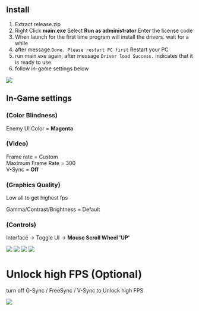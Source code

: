 ## Install

1. Extract release.zip
2. Right Click __main.exe__ Select __Run as administrator__ Enter the license code
3. When launch for the first time program will install the drivers. wait for a while
4. after message ```Done. Please restart PC first``` Restart your PC
5. run main.exe again, after message ```Driver load Success.``` indicates that it is ready to use
6. follow in-game settings below

![](https://media.discordapp.net/attachments/1034460902608617593/1063485037225451640/image.png?width=941&height=604)

## In-Game settings

### (Color Blindness) <br />
Enemy UI Color  =  __Magenta__

### (Video) <br />
Frame rate = Custom <br />
Maximum Frame Rate = 300<br />
V-Sync = __Off__

### (Graphics Quality) <br />
Low all to get highest fps

Gamma/Contrast/Brightness = Default

### (Controls) <br />
Interface -> Toggle UI -> __Mouse Scroll Wheel 'UP'__

![](https://i.imgur.com/INbk0xj.png)
![](https://media.discordapp.net/attachments/1031658340272570451/1049592572458307584/image.png?width=1083&height=609)
![](https://i.imgur.com/BC0bRWu.png)
![](https://media.discordapp.net/attachments/1034460902608617593/1046945759599276103/image.png?width=1083&height=609)

# Unlock high FPS (Optional)

turn off G-Sync / FreeSync / V-Sync to Unlock high FPS

![](https://media.discordapp.net/attachments/1034460902608617593/1050150180055433256/image.png?width=791&height=609)

